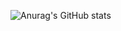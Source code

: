 ![Anurag's GitHub stats](https://github-readme-stats.vercel.app/api?username=web-dot&hide=contribs,prs)


<!---
web-dot/web-dot is a ✨ special ✨ repository because its `README.md` (this file) appears on your GitHub profile.
You can click the Preview link to take a look at your changes.
--->
